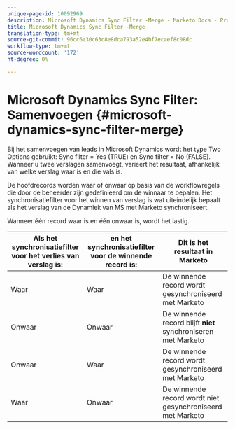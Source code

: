 ```yaml
---
unique-page-id: 10092969
description: Microsoft Dynamics Sync Filter -Merge - Marketo Docs - Productdocumentatie
title: Microsoft Dynamics Sync Filter -Merge
translation-type: tm+mt
source-git-commit: 96cc6a30c63c8e8dca793a52e4bf7ecaef8c08dc
workflow-type: tm+mt
source-wordcount: '172'
ht-degree: 0%

---
```



# Microsoft Dynamics Sync Filter: Samenvoegen {#microsoft-dynamics-sync-filter-merge}

Bij het samenvoegen van leads in Microsoft Dynamics wordt het type Two Options gebruikt: Sync filter = Yes (TRUE) en Sync filter = No (FALSE). Wanneer u twee verslagen samenvoegt, varieert het resultaat, afhankelijk van welke verslag waar is en die vals is.

De hoofdrecords worden waar of onwaar op basis van de workflowregels die door de beheerder zijn gedefinieerd om de winnaar te bepalen. Het synchronisatiefilter voor het winnen van verslag is wat uiteindelijk bepaalt als het verslag van de Dynamiek van MS met Marketo synchroniseert.

Wanneer één record waar is en één onwaar is, wordt het lastig.

| Als het synchronisatiefilter voor het verlies van verslag is: | en het synchronisatiefilter voor de winnende record is: | Dit is het resultaat in Marketo |
|---|---|---|
| Waar | Waar | De winnende record wordt gesynchroniseerd met Marketo |
| Onwaar | Onwaar | De winnende record blijft **niet** synchroniseren met Marketo |
| Onwaar | Waar | De winnende record wordt gesynchroniseerd met Marketo |
| Waar | Onwaar | De winnende record wordt niet gesynchroniseerd met Marketo |

